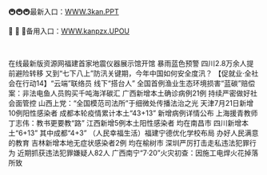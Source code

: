 <p>
	🚇🚇🚇最新入口：<a href="http://www.baidu.com/link?url=6MA2SWnO3Raqke39an_0PUxosM6ZrUGzi1BN9tNnlPW&wd">WWW.3kan.PPT</a> 
	<p>
		💬
💬
💬备用入口：<a href="http://www.baidu.com/link?url=6MA2SWnO3Raqke39an_0PUxosM6ZrUGzi1BN9tNnlPW&wd">WWW.kanpzx.UPOU</a> 
	</p>
	<p>
		<br />
	</p>
	<p>
		在线最新版资源网福建首家地震仪器展示馆开馆
暴雨蓝色预警 四川2.8万余人提前避险转移
又到“七下八上”防汛关键期，今年中国如何安全度汛？
【促就业·全社会在行动14】“云端”联络员 线下“搭台人”
全国首例渔业生态环境损害“蓝碳”赔偿案：非法电鱼人员购买千吨海洋碳汇
广西新增本土确诊病例21例 持续严密做好社会面管控
山西上党：“全国模范司法所”于细微处传播法治之光
天津7月21日新增10例阳性感染者
成都本轮疫情累计本土“43+13” 新增病例详情公布
上海援青教师丁志伟：教书更要教“路”
江西新增5例本土阳性感染者 均在南昌市
四川新增本土“6+13” 其中成都“4+3”
（人民幸福生活）福建宁德优化学校布局 办好人民满意的教育
吉林新增本地无症状感染者2例 均在榆树市
深圳严厉打击走私违法犯罪行为 近期抓获违法犯罪嫌疑人82人
广西南宁“7·20”火灾初查：因施工电焊火花掉落所致
	</p>
